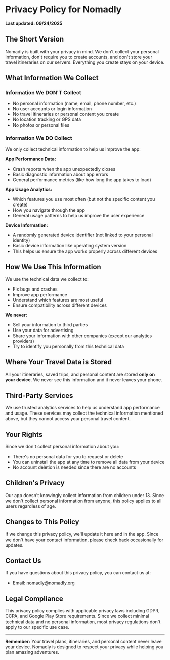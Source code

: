 # Privacy Policy for Nomadly

**Last updated: 09/24/2025**

## The Short Version

Nomadly is built with your privacy in mind. We don't collect your personal information, don't require you to create accounts, and don't store your travel itineraries on our servers. Everything you create stays on your device.

## What Information We Collect

### Information We DON'T Collect
- No personal information (name, email, phone number, etc.)
- No user accounts or login information
- No travel itineraries or personal content you create
- No location tracking or GPS data
- No photos or personal files

### Information We DO Collect
We only collect technical information to help us improve the app:

**App Performance Data:**
- Crash reports when the app unexpectedly closes
- Basic diagnostic information about app errors
- General performance metrics (like how long the app takes to load)

**App Usage Analytics:**
- Which features you use most often (but not the specific content you create)
- How you navigate through the app
- General usage patterns to help us improve the user experience

**Device Information:**
- A randomly generated device identifier (not linked to your personal identity)
- Basic device information like operating system version
- This helps us ensure the app works properly across different devices

## How We Use This Information

We use the technical data we collect to:
- Fix bugs and crashes
- Improve app performance
- Understand which features are most useful
- Ensure compatibility across different devices

**We never:**
- Sell your information to third parties
- Use your data for advertising
- Share your information with other companies (except our analytics providers)
- Try to identify you personally from this technical data

## Where Your Travel Data is Stored

All your itineraries, saved trips, and personal content are stored **only on your device**. We never see this information and it never leaves your phone.
## Third-Party Services

We use trusted analytics services to help us understand app performance and usage. These services may collect the technical information mentioned above, but they cannot access your personal travel content.

## Your Rights

Since we don't collect personal information about you:
- There's no personal data for you to request or delete
- You can uninstall the app at any time to remove all data from your device
- No account deletion is needed since there are no accounts

## Children's Privacy

Our app doesn't knowingly collect information from children under 13. Since we don't collect personal information from anyone, this policy applies to all users regardless of age.

## Changes to This Policy

If we change this privacy policy, we'll update it here and in the app. Since we don't have your contact information, please check back occasionally for updates.

## Contact Us

If you have questions about this privacy policy, you can contact us at:
- Email: nomadly@nomadly.org

## Legal Compliance

This privacy policy complies with applicable privacy laws including GDPR, CCPA, and Google Play Store requirements. Since we collect minimal technical data and no personal information, most privacy regulations don't apply to our specific use case.

---

**Remember:** Your travel plans, itineraries, and personal content never leave your device. Nomadly is designed to respect your privacy while helping you plan amazing adventures.